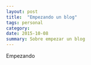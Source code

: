 ```yaml
---
layout: post
title:  "Empezando un blog"
tags: personal 
category: 
date: 2015-10-08
summary: Sobre empezar un blog
---
```


Empezando